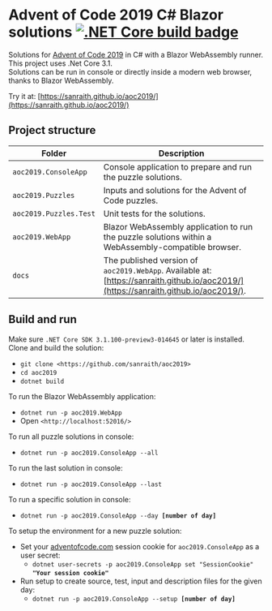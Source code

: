 # Advent of Code 2019 C# Blazor solutions [![.NET Core build badge](https://github.com/sanraith/aoc2019/workflows/.NET%20Core/badge.svg)](https://github.com/sanraith/aoc2019/actions)

Solutions for [Advent of Code 2019](https://adventofcode.com/2019) in C# with a Blazor WebAssembly runner. This project uses .Net Core 3.1.  
Solutions can be run in console or directly inside a modern web browser, thanks to Blazor WebAssembly.

Try it at: [https://sanraith.github.io/aoc2019/](https://sanraith.github.io/aoc2019/)

## Project structure

| Folder                 | Description
| ---                    | ---
| `aoc2019.ConsoleApp`   | Console application to prepare and run the puzzle solutions.
| `aoc2019.Puzzles`      | Inputs and solutions for the Advent of Code puzzles.
| `aoc2019.Puzzles.Test` | Unit tests for the solutions.
| `aoc2019.WebApp`       | Blazor WebAssembly application to run the puzzle solutions within a WebAssembly-compatible browser.
| `docs`                 | The published version of `aoc2019.WebApp`. Available at: [https://sanraith.github.io/aoc2019/](https://sanraith.github.io/aoc2019/).

## Build and run

Make sure `.NET Core SDK 3.1.100-preview3-014645` or later is installed.  
Clone and build the solution:

- `git clone <https://github.com/sanraith/aoc2019>`
- `cd aoc2019`
- `dotnet build`

To run the Blazor WebAssembly application:

- `dotnet run -p aoc2019.WebApp`
- Open `<http://localhost:52016/>`

To run all puzzle solutions in console:

- `dotnet run -p aoc2019.ConsoleApp --all`

To run the last solution in console:

- `dotnet run -p aoc2019.ConsoleApp --last`

To run a specific solution in console:

- `dotnet run -p aoc2019.ConsoleApp --day `**`[number of day]`**

To setup the environment for a new puzzle solution:

- Set your [adventofcode.com](adventofcode.com) session cookie for `aoc2019.ConsoleApp` as a user secret:
  - `dotnet user-secrets -p aoc2019.ConsoleApp set "SessionCookie" `**`"Your session cookie"`**
- Run setup to create source, test, input and description files for the given day:
  - `dotnet run -p aoc2019.ConsoleApp --setup `**`[number of day]`**

